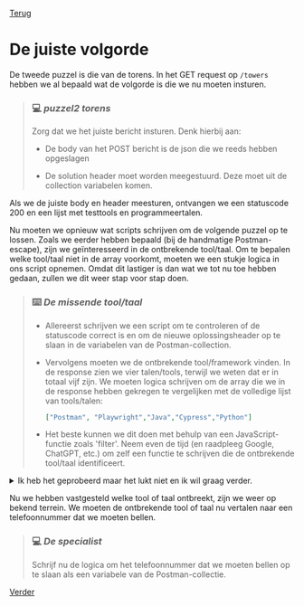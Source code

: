 [Terug](04.%20puzzle1.md)

# De juiste volgorde

De tweede puzzel is die van de torens. In het GET request op `/towers` hebben we al bepaald wat de volgorde is die we nu moeten insturen. 

> ### :computer: ***puzzel2 torens***
> 
> Zorg dat we het juiste bericht insturen. Denk hierbij aan:
> 
> - De body van het POST bericht is de json die we reeds hebben opgeslagen
> 
> - De solution header moet worden meegestuurd.  Deze moet uit de collection variabelen komen.



Als we de juiste body en header meesturen, ontvangen we een statuscode 200 en een lijst met testtools en programmeertalen.

Nu moeten we opnieuw wat scripts schrijven om de volgende puzzel op te lossen. Zoals we eerder hebben bepaald (bij de handmatige Postman-escape), zijn we geïnteresseerd in de ontbrekende tool/taal. Om te bepalen welke tool/taal niet in de array voorkomt, moeten we een stukje logica in ons script opnemen. Omdat dit lastiger is dan wat we tot nu toe hebben gedaan, zullen we dit weer stap voor stap doen.

> ### :keyboard: ***De missende tool/taal***
> 
> - Allereerst schrijven we een script om te controleren of de statuscode correct is en om de nieuwe oplossingsheader op te slaan in de variabelen van de Postman-collection.
> 
> - Vervolgens moeten we de ontbrekende tool/framework vinden. In de response zien we vier talen/tools, terwijl we weten dat er in totaal vijf zijn. We moeten logica schrijven om de array die we in de response hebben gekregen te vergelijken met de volledige lijst van tools/talen:
>   
>   ```json
>   ["Postman", "Playwright","Java","Cypress","Python"]
>   ```
> 
> - Het beste kunnen we dit doen met behulp van een JavaScript-functie zoals 'filter'. Neem even de tijd (en raadpleeg Google, ChatGPT, etc.) om zelf een functie te schrijven die de ontbrekende tool/taal identificeert.

<details>  
<summary>Ik heb het geprobeerd maar het lukt niet en ik wil graag verder.</summary>

### Uitwerking

In de uitwerking hebben we een afzonderlijke functie gemaakt die, wanneer u deze de array uit uw respons geeft, de ontbrekende tool retourneert.

```javascript
pm.test("Handle solution header", function () {
    //in this test we write the solution header to colection variables
    let solution2 = postman.getResponseHeader("solution2");
    pm.collectionVariables.set("headerPuzzel3", solution2);
});

pm.test("Who we need to call", function () {
    let jsonData = pm.response.json();
    // call findMissingTool funtion to get the missing tool 
    let missingTool = findMissingTool(jsonData.tools);

    // logic to determine who to call


    pm.collectionVariables.set("numberSpecialist", specialistToCall);
});


function findMissingTool(arr) {
    const allItems = ["Postman", "Java", "Cypress", "Python", "Playwright"];
    const missingItem = allItems.filter(item => !arr.includes(item));
    return missingItem[0];
}

pm.test("Status code is 200", function () {
    pm.response.to.have.status(200);
});
```

</details>

Nu we hebben vastgesteld welke tool of taal ontbreekt, zijn we weer op bekend terrein. We moeten de ontbrekende tool of taal nu vertalen naar een telefoonnummer dat we moeten bellen.

> ### :computer: ***De specialist***
> 
> Schrijf nu de logica om het telefoonnummer dat we moeten bellen op te slaan als een variabele van de Postman-collectie.

[Verder](06.%20puzzle3-4.md)
